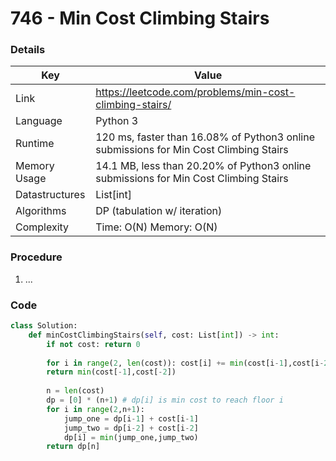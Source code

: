 # 746 - Min Cost Climbing Stairs

### Details

| Key | Value |
| --- | ----- |
| Link | https://leetcode.com/problems/min-cost-climbing-stairs/
| Language | Python 3
| Runtime | 120 ms, faster than 16.08% of Python3 online submissions for Min Cost Climbing Stairs
| Memory Usage | 14.1 MB, less than 20.20% of Python3 online submissions for Min Cost Climbing Stairs
| Datastructures | List[int]
| Algorithms | DP (tabulation w/ iteration)
| Complexity | Time: O(N) Memory: O(N)

### Procedure

1. ...

### Code

```python
class Solution:
    def minCostClimbingStairs(self, cost: List[int]) -> int:
        if not cost: return 0
        
        for i in range(2, len(cost)): cost[i] += min(cost[i-1],cost[i-2])
        return min(cost[-1],cost[-2])
        
        n = len(cost)
        dp = [0] * (n+1) # dp[i] is min cost to reach floor i
        for i in range(2,n+1):
            jump_one = dp[i-1] + cost[i-1]
            jump_two = dp[i-2] + cost[i-2]
            dp[i] = min(jump_one,jump_two)
        return dp[n]
```
